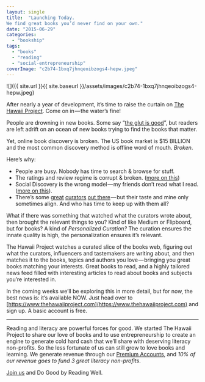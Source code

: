 ```yaml
---
layout: single
title:  "Launching Today.
We find great books you’d never find on your own."
date: "2015-06-29"
categories: 
  - "bookship"
tags: 
  - "books"
  - "reading"
  - "social-entrepreneurship"
coverImage: "c2b74-1bxq7jhnqeoibzogs4-hepw.jpeg"
---
```


![]({{ site.url }}{{ site.baseurl }}/assets/images/c2b74-1bxq7jhnqeoibzogs4-hepw.jpeg)

After nearly a year of development, it’s time to raise the curtain on [The Hawaii Project](https://www.thehawaiiproject.com). Come on in — the water’s fine!

People are drowning in new books. Some say “[the glut is good](http://www.hughhowey.com/the-glut-is-good/)”, but readers are left adrift on an ocean of new books trying to find the books that matter.

Yet, online book discovery is broken. The US book market is $15 BILLION and the most common discovery method is offline word of mouth. _Broken_.

Here’s why:

- People are busy. Nobody has time to search & browse for stuff.
- The ratings and review regime is corrupt & broken. ([more on this](https://medium.com/@thehawaiiproj/the-ratings-reviews-model-is-broken-there-s-a-better-way-ebcd1b057749))
- Social Discovery is the wrong model — my friends don’t read what I read. ([more on this](https://medium.com/@thehawaiiproj/the-limits-of-social-discovery-8a9dfe6aa692)).
- There’s some [great](https://www.twitter.com/brainpicker) [curators](https://twitter.com/RyanHoliday) [out there](https://twitter.com/newyorker) — but their taste and mine only sometimes align. And who has time to keep up with them all?

What if there was something that watched what the curators wrote about, then brought the relevant things to you? Kind of like Medium or Flipboard, but for books? A kind of _Personalized Curation?_ The curation ensures the innate quality is high, the personalization ensures it’s relevant.

The Hawaii Project watches a curated slice of the books web, figuring out what the curators, influencers and tastemakers are writing about, and then matches it to the books, topics and authors you love — bringing you great books matching your interests. Great books to read, and a highly tailored news feed filled with interesting articles to read about books and subjects you’re interested in.

In the coming weeks we’ll be exploring this in more detail, but for now, the best news is: it’s available NOW. Just head over to [https://www.thehawaiiproject.com](https://www.thehawaiiproject.com) and sign up. A basic account is free.

* * *

Reading and literacy are powerful forces for good. We started The Hawaii Project to share our love of books and to use entrepreneurship to create an engine to generate cold hard cash that we’ll share with deserving literacy non-profits. So the less fortunate of us can still grow to love books and learning. We generate revenue through our [Premium Accounts](https://www.thehawaiiproject.com/accountlevels), and _10% of our revenue goes to fund 3 great literacy non-profits_.

[Join us](https://www.thehawaiiproject.com) and Do Good by Reading Well.
